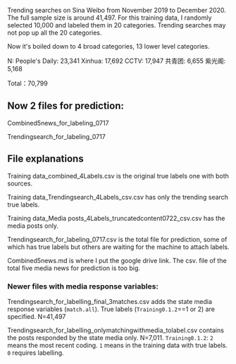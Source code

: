 
Trending searches on Sina Weibo from November 2019 to December 2020. The full sample size is around 41,497. For this training data, I randomly selected 10,000 and labeled them in 20 categories. Trending searches may not pop up all the 20 categories. 

Now it's boiled down to 4 broad categories, 13 lower level categories.


N:
People's Daily: 23,341
Xinhua: 17,692
CCTV: 17,947
共青团: 6,655
紫光阁: 5,168

Total：70,799


## Now 2 files for prediction:

Combined5news_for_labeling_0717

Trendingsearch_for_labeling_0717


## File explanations
Training data_combined_4Labels.csv is the original true labels one with both sources.  

Training data_Trendingsearch_4Labels_csv.csv has only the trending search true labels. 

Training data_Media posts_4Labels_truncatedcontent0722_csv.csv has the media posts only. 

Trendingsearch_for_labeling_0717.csv is the total file for prediction, some of which has true labels but others are waiting for the machine to attach labels. 

Combined5news.md is where I put the google drive link. The csv. file of the total five media news for prediction is too big.


### Newer files with media response variables:

Trendingsearch_for_labelling_final_3matches.csv adds the state media response variables (`match.all`). True labels (`Training0.1.2`==1 or 2) are specified. N=41,497

Trendingsearch_for_labelling_onlymatchingwithmedia_tolabel.csv contains the posts responded by the state media only. N=7,011. `Training0.1.2`: `2` means the most recent coding. `1` means in the training data with true labels. `0` requires labelling. 

